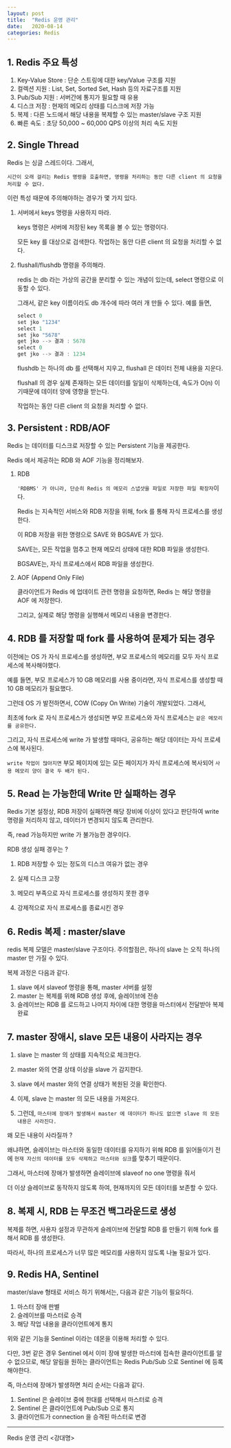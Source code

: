 ```yaml
---
layout: post
title:  "Redis 운영 관리"
date:   2020-08-14
categories: Redis
---
```


## 1. Redis 주요 특성

1. Key-Value Store : 단순 스트링에 대한 key/Value 구조를 지원
2. 컬렉션 지원 : List, Set, Sorted Set, Hash 등의 자료구조를 지원
3. Pub/Sub 지원 : 서버간에 통지가 필요할 때 유용
4. 디스크 저장 : 현재의 메모리 상태를 디스크에 저장 가능
5. 복제 : 다른 노드에서 해당 내용을 복제할 수 있는 master/slave 구조 지원
6. 빠른 속도 : 초당 50,000 ~ 60,000 QPS 이상의 처리 속도 지원

## 2. Single Thread

Redis 는 싱글 스레드이다. 그래서, 

`시간이 오래 걸리는 Redis 명령을 호출하면, 명령을 처리하는 동안 다른 client 의 요청을 처리할 수 없다.`

이런 특성 때문에 주의해야하는 경우가 몇 가지 있다.

1. 서버에서 keys 명령을 사용하지 마라.

   keys 명령은 서버에 저장된 key 목록을 볼 수 있는 명령이다. 

   모든 key 를 대상으로 검색한다. 작업하는 동안 다른 client 의 요청을 처리할 수 없다.

   

2. flushall/flushdb 명령을 주의해라.

   redis 는 db 라는 가상의 공간을 분리할 수 있는 개념이 있는데, select 명령으로 이동할 수 있다.

   그래서, 같은 key 이름이라도 db 개수에 따라 여러 개 만들 수 있다. 예를 들면,

   ```java
   select 0
   set jko "1234"
   select 1
   set jko "5678"
   get jko --> 결과 : 5678
   select 0
   get jko --> 결과 : 1234  
   ```

   flushdb 는 하나의 db 를 선택해서 지우고, flushall 은 데이터 전체 내용을 지운다.

   flushall 의 경우 실제 존재하는 모든 데이터를 일일이 삭제하는데, 속도가 O(n) 이기때문에 데이터 양에 영향을 받는다.

   작업하는 동안 다른 client 의 요청을 처리할 수 없다.

## 3. Persistent : RDB/AOF

Redis 는 데이터를 디스크로 저장할 수 있는 Persistent 기능을 제공한다. 

Redis 에서 제공하는 RDB 와 AOF 기능을 정리해보자.

1. RDB

   `'RDBMS' 가 아니라, 단순히 Redis 의 메모리 스냅샷을 파일로 저장한 파일 확장자`이다.

   Redis 는 지속적인 서비스와 RDB 저장을 위해, fork 를 통해 자식 프로세스를 생성한다.

   이 RDB 저장을 위한 명령으로 SAVE 와 BGSAVE 가 있다. 

   SAVE는, 모든 작업을 멈추고 현재 메모리 상태에 대한 RDB 파일을 생성한다.

   BGSAVE는, 자식 프로세스에서 RDB 파일을 생성한다.

   

2. AOF (Append Only File)

   클라이언트가 Redis 에 업데이트 관련 명령을 요청하면, Redis 는 해당 명령을 AOF 에 저장한다.

   그리고, 실제로 해당 명령을 실행해서 메모리 내용을 변경한다.

## 4. RDB 를 저장할 때 fork 를 사용하여 문제가 되는 경우

이전에는 OS 가 자식 프로세스를 생성하면, 부모 프로세스의 메모리를 모두 자식 프로세스에 복사해야했다.

예를 들면, 부모 프로세스가 10 GB 메모리를 사용 중이라면, 자식 프로세스를 생성할 때 10 GB 메모리가 필요했다.

그런데 OS 가 발전하면서, COW (Copy On Write) 기술이 개발되었다. 그래서,

최초에 fork 로 자식 프로세스가 생성되면 부모 프로세스와 자식 프로세스는 `같은 메모리를 공유한다.`

그리고, 자식 프로세스에 write 가 발생할 때마다, 공유하는 해당 데이터는 자식 프로세스에 복사된다.

`write 작업이 많아지면` 부모 페이지에 있는 모든 페이지가 자식 프로세스에 복사되어 `사용 메모리 양이 결국 두 배가 된다.`

## 5. Read 는 가능한데 Write 만 실패하는 경우

Redis 기본 설정상, RDB 저장이 실패하면 해당 장비에 이상이 있다고 판단하여 write 명령을 처리하지 않고, 데이터가 변경되지 않도록 관리한다.

즉, read 가능하지만 write 가 불가능한 경우이다.

RDB 생성 실패 경우는 ?

1. RDB 저장할 수 있는 정도의 디스크 여유가 없는 경우

2. 실제 디스크 고장

3. 메모리 부족으로 자식 프로세스를 생성하지 못한 경우

4. 강제적으로 자식 프로세스를 종료시킨 경우

## 6. Redis 복제 : master/slave

redis 복제 모델은 master/slave 구조이다. 주의할점은, 하나의 slave 는 오직 하나의 master 만 가질 수 있다.

복제 과정은 다음과 같다.

1. slave 에서 slaveof 명령을 통해, master 서버를 설정
2. master 는 복제를 위해 RDB 생성 후에, 슬레이브에 전송
3. 슬레이브는 RDB 를 로드하고 나머지 차이에 대한 명령을 마스터에서 전달받아 복제 완료

## 7. master 장애시, slave 모든 내용이 사라지는 경우

1. slave 는 master 의 상태를 지속적으로 체크한다.

2. master 와의 연결 상태 이상을 slave 가 감지한다.

3. slave 에서 master 와의 연결 상태가 복원된 것을 확인한다. 

4. 이제, slave 는 master 의 모든 내용을 가져온다.

5. 그런데, `마스터에 장애가 발생해서 master 에 데이터가 하나도 없으면 slave 의 모든 내용은 사라진다.` 

왜 모든 내용이 사라질까 ?

왜냐하면, 슬레이브는 마스터와 동일한 데이터를 유지하기 위해 RDB 를 읽어들이기 전에 `현재 자신의 데이터를 모두 삭제하고 마스터와 싱크`를 맞추기 때문이다.

그래서, 마스터에 장애가 발생하면 슬레이브에 slaveof no one 명령을 줘서 

더 이상 슬레이브로 동작하지 않도록 하여, 현재까지의 모든 데이터를 보존할 수 있다.

## 8. 복제 시, RDB 는 무조건 백그라운드로 생성

복제를 하면, 사용자 설정과 무관하게 슬레이브에 전달할 RDB 를 만들기 위해 fork 를 해서 RDB 를 생성한다. 

따라서, 하나의 프로세스가 너무 많은 메모리를 사용하지 않도록 나눌 필요가 있다.

## 9. Redis HA, Sentinel

master/slave 형태로 서비스 하기 위해서는, 다음과 같은 기능이 필요하다.

1. 마스터 장애 판별
2. 슬레이브를 마스터로 승격
3. 해당 작업 내용을 클라이언트에게 통지

위와 같은 기능을 Sentinel 이라는 데몬을 이용해 처리할 수 있다. 

다만, 3번 같은 경우 Sentinel 에서 이미 장애 발생한 마스터에 접속한 클라이언트를 알 수 없으므로, 해당 알림을 원하는 클라이언트는 Redis Pub/Sub 으로 Sentinel 에 등록해야한다.

즉, 마스터에 장애가 발생하면 처리 순서는 다음과 같다.

1. Sentinel 은 슬레이브 중에 한대를 선택해서 마스터로 승격
2. Sentinel 은 클라이언트에 Pub/Sub 으로 통지
3. 클라이언트가 connection 을 승격된 마스터로 변경

---

Redis 운영 관리 <강대명>
